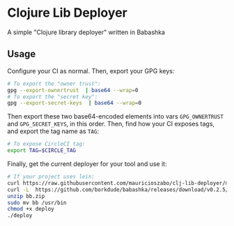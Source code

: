 # Clojure Lib Deployer
A simple "Clojure library deployer" written in Babashka

## Usage

Configure your CI as normal. Then, export your GPG keys:

```bash
# To export the "owner trust":
gpg --export-ownertrust  | base64 --wrap=0
# To export the "secret key":
gpg --export-secret-keys  | base64 --wrap=0
```

Then export these two base64-encoded elements into vars `GPG_OWNERTRUST` and `GPG_SECRET_KEYS`, in this order. Then, find how your CI exposes tags, 
and export the tag name as `TAG`:

```bash
# To expose CircleCI tag:
export TAG=$CIRCLE_TAG
```

Finally, get the current deployer for your tool and use it:

```bash
# If your project uses lein:
curl https://raw.githubusercontent.com/mauricioszabo/clj-lib-deployer/master/deploy-lein.bb -o deploy
curl -L  https://github.com/borkdude/babashka/releases/download/v0.2.5/babashka-0.2.5-linux-amd64.zip -o bb.zip
unzip bb.zip
sudo mv bb /usr/bin
chmod +x deploy
./deploy
```
